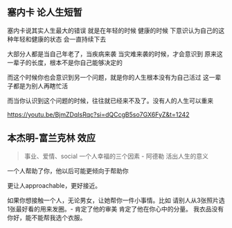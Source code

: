 


## 塞内卡 论人生短暂

塞内卡说其实人生最大的错误 就是在年轻的时候 健康的时候 下意识认为自己的这种年轻和健康的状态 会一直持续下去

大部分人都是当自己年老了，当疾病来袭 当灾难来袭的时候，才会意识到 原来这一辈子的长度，根本不是你自己能够决定的

而这个时候你也会意识到另一个问题，就是你的人生根本没有为自己活过 这一辈子都是为别人再瞎忙活

而当你认识到这个问题的时候，往往就已经来不及了。没有人的人生可以重来

https://youtu.be/BjmZDqIsRqc?si=dQCcgB5so7GX6FyZ&t=1242





## 本杰明-富兰克林 效应

> 事业、爱情、social 一个人幸福的三个因素 - 阿德勒 活出人生的意义

一个人帮助了你，他以后可能更倾向于帮助你

更让人approachable，更好接近。

如果你想接触一个人，无论男女，让她帮你一件小事情。比如 请别人从3张照片选1张最好看的用来发圈。- 肯定了他的审美 肯定了他在你心中的分量。
我衣品没有你好，能不能帮我选个衣服。